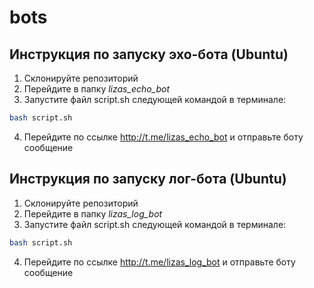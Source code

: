 # bots
## Инструкция по запуску эхо-бота (Ubuntu)

1) Склонируйте репозиторий
2) Перейдите в папку *lizas_echo_bot*
3) Запустите файл script.sh следующей командой в терминале:
```sh
bash script.sh
```
4) Перейдите по ссылке http://t.me/lizas_echo_bot и отправьте боту сообщение

## Инструкция по запуску лог-бота (Ubuntu)

1) Склонируйте репозиторий
2) Перейдите в папку *lizas_log_bot*
3) Запустите файл script.sh следующей командой в терминале:
```sh
bash script.sh
```
4) Перейдите по ссылке http://t.me/lizas_log_bot и отправьте боту сообщение

